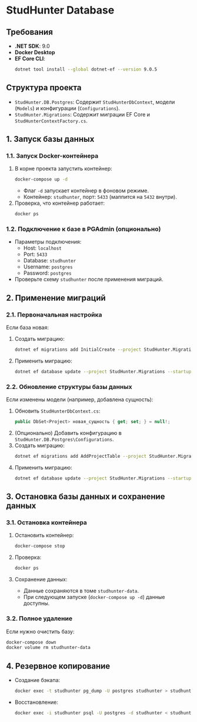 # StudHunter Database

## Требования
- **.NET SDK**: 9.0
- **Docker Desktop**
- **EF Core CLI**:
  ```bash
  dotnet tool install --global dotnet-ef --version 9.0.5
  ```

## Структура проекта
- `StudHunter.DB.Postgres`: Содержит `StudHunterDbContext`, модели (`Models`) и конфигурации (`Configurations`).
- `StudHunter.Migrations`: Содержит миграции EF Core и `StudHunterContextFactory.cs`.

## 1. Запуск базы данных

### 1.1. Запуск Docker-контейнера
1. В корне проекта запустить контейнер:
   ```bash
   docker-compose up -d
   ```
   - Флаг `-d` запускает контейнер в фоновом режиме.
   - Контейнер: `studhunter`, порт: `5433` (маппится на `5432` внутри).
2. Проверка, что контейнер работает:
   ```bash
   docker ps
   ```

### 1.2. Подключение к базе в PGAdmin (опционально)
- Параметры подключения:
  - Host: `localhost`
  - Port: `5433`
  - Database: `studhunter`
  - Username: `postgres`
  - Password: `postgres`
- Проверьте схему `studhunter` после применения миграций.

## 2. Применение миграций

### 2.1. Первоначальная настройка
Если база новая:
1. Создать миграцию:
   ```bash
   dotnet ef migrations add InitialCreate --project StudHunter.Migrations --startup-project StudHunter.Migrations
   ```
2. Применить миграцию:
   ```bash
   dotnet ef database update --project StudHunter.Migrations --startup-project StudHunter.Migrations
   ```

### 2.2. Обновление структуры базы данных
Если изменены модели (например, добавлена сущность):
1. Обновить `StudHunterDbContext.cs`:
   ```csharp
   public DbSet<Project> новая_сущность { get; set; } = null!;
   ```
2. (Опционально) Добавить конфигурацию в `StudHunter.DB.Postgres\Configurations`.
3. Создать миграцию:
   ```bash
   dotnet ef migrations add AddProjectTable --project StudHunter.Migrations --startup-project StudHunter.Migrations
   ```
4. Применить миграцию:
   ```bash
   dotnet ef database update --project StudHunter.Migrations --startup-project StudHunter.Migrations
   ```
## 3. Остановка базы данных и сохранение данных

### 3.1. Остановка контейнера
1. Остановить контейнер:
   ```bash
   docker-compose stop
   ```
2. Проверка:
   ```bash
   docker ps
   ```

3. Сохранение данных:
   - Данные сохраняются в томе `studhunter-data`.
   - При следующем запуске (`docker-compose up -d`) данные доступны.

### 3.2. Полное удаление
Если нужно очистить базу:
```bash
docker-compose down
docker volume rm studhunter-data
```

## 4. Резервное копирование
- Создание бэкапа:
  ```bash
  docker exec -t studhunter pg_dump -U postgres studhunter > studhunter_backup.sql
  ```
- Восстановление:
  ```bash
  docker exec -i studhunter psql -U postgres -d studhunter < studhunter_backup.sql
  ```